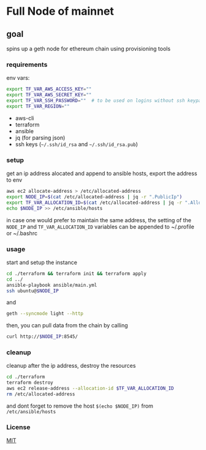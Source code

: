 # Full Node of mainnet

## goal

spins up a geth node for ethereum chain using provisioning tools

### requirements

env vars:

```bash
export TF_VAR_AWS_ACCESS_KEY=""
export TF_VAR_AWS_SECRET_KEY=""
export TF_VAR_SSH_PASSWORD=""  # to be used on logins without ssh keypair
export TF_VAR_REGION=""
```

- aws-cli
- terraform
- ansible
- jq (for parsing json)
- ssh keys (`~/.ssh/id_rsa` and `~/.ssh/id_rsa.pub`)

### setup

get an ip address alocated and append to ansible hosts, export the address to env

```bash
aws ec2 allocate-address > /etc/allocated-address
export NODE_IP=$(cat /etc/allocated-address | jq -r ".PublicIp")
export TF_VAR_ALLOCATION_ID=$(cat /etc/allocated-address | jq -r ".AllocationId")
echo $NODE_IP >> /etc/ansible/hosts
```

in case one would prefer to maintain the same address, the setting of the `NODE_IP`
and `TF_VAR_ALLOCATION_ID` variables can be appended to ~/.profile or ~/.bashrc

### usage

start and setup the instance

```bash
cd ./terraform && terraform init && terraform apply
cd ../
ansible-playbook ansible/main.yml
ssh ubuntu@$NODE_IP
```

and

```bash
geth --syncmode light --http
```

then, you can pull data from the chain by calling

```bash
curl http://$NODE_IP:8545/
```

### cleanup

cleanup after the ip address, destroy the resources

```bash
cd ./terraform
terraform destroy
aws ec2 release-address --allocation-id $TF_VAR_ALLOCATION_ID
rm /etc/allocated-address
```

and dont forget to remove the host `$(echo $NODE_IP)` from `/etc/ansible/hosts`

### License

[MIT](https://github.com/piotrostr/bsc-full-node/blob/main/LICENSE)
